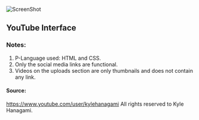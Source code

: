 ![ScreenShot](./screenshots/screenshot-01.gif)

## YouTube Interface

### Notes:
1. P-Language used: HTML and CSS.
2. Only the social media links are functional.
3. Videos on the uploads section are only thumbnails and does not contain any link.


#### Source:
https://www.youtube.com/user/kylehanagami
All rights reserved to Kyle Hanagami.